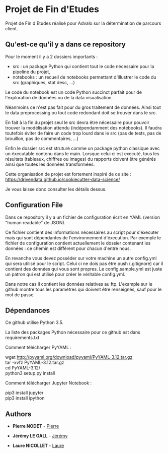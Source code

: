 # Projet de Fin d'Etudes

Projet de Fin d'Etudes réalisé pour Advalo sur la détermination de parcours client.

## Qu'est-ce qu'il y a dans ce repository

Pour le moment il y a 2 dossiers importants :
- src : un package Python qui contient tout le code nécessaire pour la pipeline du projet,
- notebooks : un recueil de notebooks permettant d'illustrer le code du src (graphiques, stat desc, ...)

Le code du notebook est un code Python succinct parfait pour de l'exploration de données ou de la data visualisation.

Néanmoins ce n'est pas fait pour du gros traitement de données. Ainsi tout le data preprocessing ou tout code redondant doit se trouver dans le src.

En fait à la fin du projet seul le src devra être nécessaire pour pouvoir trouver la modélisation attendu (indépendamment des notebooks). Il faudra toutefois éviter de faire un code trop lourd dans le src (pas de tests, pas de brouillon, pas de commentaires, ...)

Enfin le dossier src est struturé comme un package python classique avec un éxecutable contenu dans le main. Lorsque celui ci est executé, tous les résultats (tableaux, chiffres ou images) du rapports doivent être générés ainsi que toutes les données transformées.

Cette organisation de projet est fortement inspiré de ce site :
https://drivendata.github.io/cookiecutter-data-science/

Je vous laisse donc consulter les détails dessus.

## Configuration File

Dans ce repository il y a un fichier de configuration écrit en YAML (version "human readable" de JSON).

Ce fichier contient des informations nécessaires au script pour s'éxecuter mais qui sont dépendantes de l'environnement d'éxecution.
Par exemple le fichier de configuration contient actuellement le dossier contenant les données : ce chemin est différent pour chacun d'entre nous.

En revanche vous devez posséder sur votre machine un autre config.yml qui sera utilisé pour le script. Celui ci ne dois pas être push (.gitignore) car il contient des données qui vous sont propres. Le config.sample.yml est juste un patron qui est utilisé pour créer le véritable config.yml.

Dans notre cas il contient les données relatives au ftp. L'example sur le github montre tous les paramètres qui doivent être renseignés, sauf pour le mot de passe.

## Dépendances

Ce github utilise Python 3.5.

La liste des packages Python nécessaire pour ce github est dans requirements.txt

Comment télécharger PyYAML :

wget http://pyyaml.org/download/pyyaml/PyYAML-3.12.tar.gz  
tar -xvfz PyYAML-3.12.tar.gz  
cd PyYAML-3.12/  
python3 setup.py install  

Comment télécharger Jupyter Notebook :

pip3 install jupyter  
pip3 install ipython

## Authors

* **Pierre NODET** - [Pierre](https://github.com/PierreNodet)

* **Jérémy LE GALL** - [Jérémy](https://github.com/JeremyLG)

* **Laure NICOLLET** - [Laure](https://github.com/laurenicollet)
